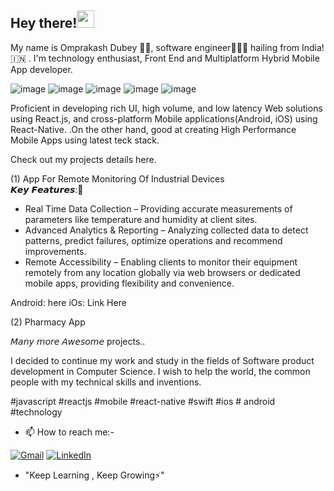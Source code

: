 
## Hey there!<a href="url"><img src="https://user-images.githubusercontent.com/38580123/190860440-ff83c1da-4d8e-4c91-898d-0b3de5890a10.gif" height="28" width="28" ></a>
My name is Omprakash Dubey 👨🏻, software engineer👨🏻‍💻 hailing from India!🇮🇳 . I'm technology enthusiast, Front End  and Multiplatform Hybrid Mobile App developer.

![image](https://img.shields.io/badge/JavaScript-F7DF1E?style=for-the-badge&logo=javascript&logoColor=black) 
![image](https://img.shields.io/badge/React-20232A?style=for-the-badge&logo=react&logoColor=61DAFB) 
![image](https://img.shields.io/badge/TypeScript-007ACC?style=for-the-badge&logo=typescript&logoColor=white) 
![image](https://img.shields.io/badge/HTML5-E34F26?style=for-the-badge&logo=html5&logoColor=white) 
![image](https://img.shields.io/badge/CSS-239120?&style=for-the-badge&logo=css3&logoColor=white) 


Proficient in developing rich UI, high volume, and low latency Web solutions using React.js, and cross-platform Mobile applications(Android, iOS) using React-Native.
.On the other hand, good at creating High Performance Mobile Apps using latest teck stack. 

Check out my projects details here.


(1) App For Remote Monitoring Of Industrial Devices  
𝙆𝙚𝙮 𝙁𝙚𝙖𝙩𝙪𝙧𝙚𝙨:🎉
* Real Time Data Collection – Providing accurate measurements of parameters like temperature and humidity at client sites.
* Advanced Analytics & Reporting – Analyzing collected data to detect patterns, predict failures, optimize operations and recommend improvements.
* Remote Accessibility – Enabling clients to monitor their equipment remotely from any location globally via web browsers or dedicated mobile apps, providing flexibility and convenience.

Android: here
iOs: Link Here

(2) Pharmacy App

𝘔𝘢𝘯𝘺 𝘮𝘰𝘳𝘦 𝘈𝘸𝘦𝘴𝘰𝘮𝘦 projects..

I decided to continue my work and study in the fields of Software product development in Computer Science. I wish to help the world, the common people with my technical skills and inventions. 

#javascript #reactjs #mobile #react-native #swift #ios # android #technology

- 📫 How to reach me:- 

[![Gmail](https://img.shields.io/badge/Gmail-D14836?style=for-the-badge&logo=gmail&logoColor=white)](mailto:om.dubey1989@gmail.com)
[![LinkedIn](https://img.shields.io/badge/LinkedIn-0077B5?style=for-the-badge&logo=linkedin&logoColor=white)](https://www.linkedin.com/in/om-dubey-43043051/)


- "Keep Learning , Keep Growing⚡"
